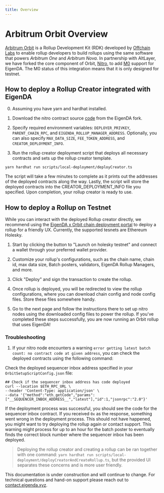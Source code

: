 ```yaml
---
title: Overview
---
```

# Arbitrum Orbit Overview

[Arbitrum
Orbit](https://docs.arbitrum.io/launch-orbit-chain/orbit-gentle-introduction) is
a Rollup Development Kit (RDK) developed by [Offchain
Labs](https://www.offchainlabs.com/) to enable rollup developers to build
rollups using the same software that powers *Arbitrum One* and *Arbitrum Nova*.
In partnership with AltLayer, we have forked the core component of Orbit,
[Nitro](https://github.com/layr-Labs/nitro), to add
[M0](../integrations-overview.md#M0) support for EigenDA. The M0 status of
this integration means that it is only designed for testnet.

## How to deploy a Rollup Creator integrated with EigenDA

0. Assuming you have yarn and hardhat installed. 

1. Download the nitro contract source [code](https://github.com/Layr-Labs/nitro-contracts) from the EigenDA fork.

2. Specify required environment variables: `DEPLOYER_PRIVKEY`, `PARENT_CHAIN_RPC`, and `EIGENDA_ROLLUP_MANAGER_ADDRESS`. Optionally, you can also specify `MAX_DATA_SIZE`, `FEE_TOKEN_ADDRESS`, and `CREATOR_DEPLOYMENT_INFO`.

3. Run the rollup creator deployment script that deploys all necessary contracts and sets up the rollup creator template.
```
yarn hardhat run scripts/local-deployment/deployCreator.ts
```

The script will take a few minutes to complete as it prints out the addresses of the deployed contracts along the way. Lastly, the script will store the deployed contracts into the CREATOR_DEPLOYMENT_INFO file you specified. Upon completion, your rollup creator is ready to use. 

## How to deploy a Rollup on Testnet

While you can interact with the deployed Rollup creator directly, we recommend using the [EigenDA x Orbit chain deployment portal](https://orbit.eigenda.xyz/) to deploy a rollup for a friendly UX. Currently, the supported tesnets are Ethereum Holesky. 

1. Start by clicking the button to "Launch on holesky testnet" and connect a wallet through your preferred wallet provider. 

2. Customize your rollup's configurations, such as the chain name, chain id, max data size, Batch posters, validators, EigenDA Rollup Managers, and more. 

3. Click "Deploy" and sign the transaction to create the rollup. 

4. Once rollup is deployed, you will be redirected to view the rollup configurations, where you can download chain config and node config files. Store these files somewhere handy. 

5. Go to the next page and follow the instructions there to set up nitro nodes using the downloaded config files to power the rollup. If you've completed these steps successfully, you are now running an Orbit rollup that uses EigenDA!

### Troubleshooting

1. If your nitro node encounters a warning `error getting latest batch count: no contract code at given address`, you can check the deployed contracts using the following command:

Check the deployed sequencer inbox address specified in your `OrbitSetupScriptConfig.json` file:
```
## Check if the sequencer inbox address has code deployed
curl --location $ETH_RPC_URL \ 
--header 'Content-Type: application/json' \
--data '{"method":"eth_getCode","params":["__SEQUENCER_INBOX_ADDRESS__","latest"],"id":1,"jsonrpc":"2.0"}'
```

If the deployment process was successful, you should see the code for the sequencer inbox contract. If you received `0x` as the response, something went wrong in the deployment process. This should not have happened, you might want to try deploying the rollup again or contact support. This warning might process for up to an hour for the batch poster to eventually finds the correct block number where the sequencer inbox has been deployed. 

> Deploying the rollup creator and creating a rollup can be ran together with one command: `yarn hardhat run scripts/local-deployment/deployCreatorAndCreateRollup.ts`, but the provided UI separates these concerns and is more user friendly. 

This documentation is under construction and will continue to change. For
technical questions and hand-on support please reach out to
[contact.eigenda.xyz](https://contact.eigenda.xyz).

